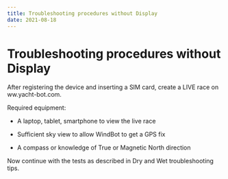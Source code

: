 ```yaml
---
title: Troubleshooting procedures without Display
date: 2021-08-18
---
```


# Troubleshooting procedures without Display

After registering the device and inserting a SIM card, create a LIVE race on ww.yacht-bot.com.

Required equipment:

- A laptop, tablet, smartphone to view the live race

- Sufficient sky view to allow WindBot to get a GPS fix

- A compass or knowledge of True or Magnetic North direction

Now continue with the tests as described in Dry and Wet troubleshooting tips.
